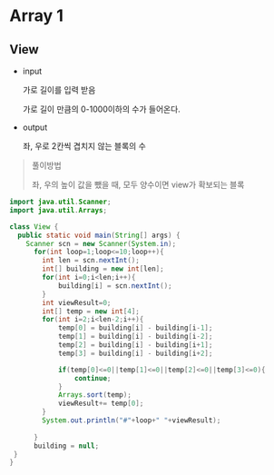 # Array 1

## View

- input 

  가로 길이를 입력 받음

  가로 길이 만큼의 0-1000이하의 수가 들어온다.



- output	

  좌, 우로 2칸씩 겹치지 않는 블록의 수 

>풀이방법
>
>좌, 우의 높이 값을 뺐을 때, 모두 양수이면 view가 확보되는 블록



```java
import java.util.Scanner;
import java.util.Arrays;

class View {
  public static void main(String[] args) {
    Scanner scn = new Scanner(System.in);
      for(int loop=1;loop<=10;loop++){ 
        int len = scn.nextInt();
        int[] building = new int[len];
        for(int i=0;i<len;i++){
            building[i] = scn.nextInt();
        }
        int viewResult=0;
        int[] temp = new int[4];
        for(int i=2;i<len-2;i++){
            temp[0] = building[i] - building[i-1];
            temp[1] = building[i] - building[i-2];
            temp[2] = building[i] - building[i+1];
            temp[3] = building[i] - building[i+2];

            if(temp[0]<=0||temp[1]<=0||temp[2]<=0||temp[3]<=0){
                continue;
            }
          	Arrays.sort(temp);
            viewResult+= temp[0];
        }
        System.out.println("#"+loop+" "+viewResult);
        
      }
      building = null;
 }  
}
```



